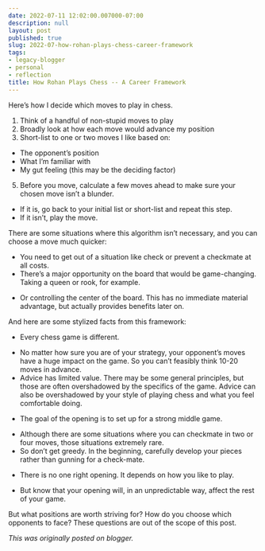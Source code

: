 ```yaml
---
date: 2022-07-11 12:02:00.007000-07:00
description: null
layout: post
published: true
slug: 2022-07-how-rohan-plays-chess-career-framework
tags:
- legacy-blogger
- personal
- reflection
title: How Rohan Plays Chess -- A Career Framework
---
```




Here’s how I decide which moves to play in chess.

1. Think of a handful of non-stupid moves to play
2. Broadly look at how each move would advance my position
3. Short-list to one or two moves I like based on:

* The opponent’s position
* What I’m familiar with
* My gut feeling (this may be the deciding factor)

5. Before you move, calculate a few moves ahead to make sure your chosen move isn’t a blunder.

* If it is, go back to your initial list or short-list and repeat this step.
* If it isn’t, play the move.

There are some situations where this algorithm isn’t necessary, and you can choose a move much quicker:

* You need to get out of a situation like check or prevent a checkmate at all costs.
* There’s a major opportunity on the board that would be game-changing. Taking a queen or rook, for example.

+ Or controlling the center of the board. This has no immediate material advantage, but actually provides benefits later on.

And here are some stylized facts from this framework:

* Every chess game is different.

+ No matter how sure you are of your strategy, your opponent’s moves have a huge impact on the game. So you can’t feasibly think 10-20 moves in advance.
+ Advice has limited value. There may be some general principles, but those are often overshadowed by the specifics of the game. Advice can also be overshadowed by your style of playing chess and what you feel comfortable doing.

* The goal of the opening is to set up for a strong middle game.

+ Although there are some situations where you can checkmate in two or four moves, those situations extremely rare.
+ So don’t get greedy. In the beginning, carefully develop your pieces rather than gunning for a check-mate.

* There is no one right opening. It depends on how you like to play.

+ But know that your opening will, in an unpredictable way, affect the rest of your game.

But what positions are worth striving for? How do you choose which opponents to face? These questions are out of the scope of this post.

*This was originally posted on blogger.*
